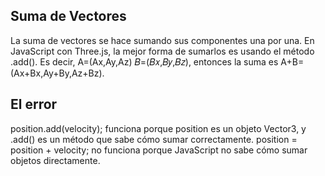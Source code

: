 ## Suma de Vectores
La suma de vectores se hace sumando sus componentes una por una. En JavaScript con Three.js, la mejor forma de sumarlos es usando el método .add(). Es decir, A=(Ax,Ay,Az) 𝐵=(𝐵𝑥,𝐵𝑦,𝐵𝑧), entonces la suma es A+B=(Ax+Bx,Ay+By,Az+Bz).
## El error
position.add(velocity); funciona porque position es un objeto Vector3, y .add() es un método que sabe cómo sumar correctamente. position = position + velocity; no funciona porque JavaScript no sabe cómo sumar objetos directamente.
